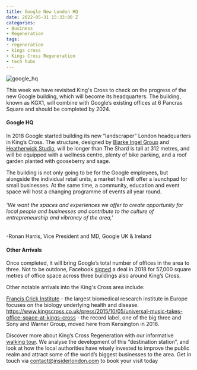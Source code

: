 ```yaml
---
title: Google New London HQ
date: 2022-05-31 15:33:00 Z
categories:
- Business
- Regeneration
tags:
- regeneration
- kings cross
- Kings Cross Regeneration
- tech hubs
---
```


![google_hq](/uploads/google%20hq.jpg)

This week we have revisited King's Cross to check on the progress of the new Google building, which will become its headquarters. The building, known as KGX1, will combine with Google’s existing offices at 6 Pancras Square and should be completed by 2024.

#### Google HQ

In 2018 Google started building its new “landscraper” London headquarters in King’s Cross. The structure, designed by [Bjarke Ingel Group](https://big.dk/#projects) and [Heatherwick Studio](https://www.heatherwick.com/), will be longer than The Shard is tall at 312 metres, and will be equipped with a wellness centre, plenty of bike parking, and a roof garden planted with gooseberry and sage. 

The building is not only going to be for the Google employees, but alongside the individual retail units, a market hall will offer a launchpad for small businesses. At the same time, a community, education and event space will host a changing programme of events all year round.

###### ‘We want the spaces and experiences we offer to create opportunity for local people and businesses and contribute to the culture of entrepreneurship and vibrancy of the area,’
 -Ronan Harris, Vice President and MD, Google UK & Ireland


#### Other Arrivals

Once completed, it will bring Google’s total number of offices in the area to three. Not to be outdone, Facebook [signed](https://www.kingscross.co.uk/press/2018/07/23/facebook-to-open-new-offices-at-kings-cross-n1c) a deal in 2018 for 57,000 square metres of office space across three buildings also around King’s Cross. 

Other notable arrivals into the King's Cross area include:

[Francis Crick Institute](https://www.crick.ac.uk/) - the largest biomedical research institute in Europe focuses on the biology underlying health and disease.
https://www.kingscross.co.uk/press/2015/10/05/universal-music-takes-office-space-at-kings-cross - the record label, one of the big three and Sony and Warner Group, moved here from Kensington in 2018.

Discover more about King’s Cross Regeneration with our informative [walking tour](https://www.insiderlondon.com/london/educational-tours/kings-cross-regeneration/). We analyse the development of this “destination station”, and look at how the local authorities have wisely invested to improve the public realm and attract some of the world’s biggest businesses to the area.
Get in touch via <a href="mailto:contact@insiderlondon.com">contact@insiderlondon.com</a> to book your visit today
